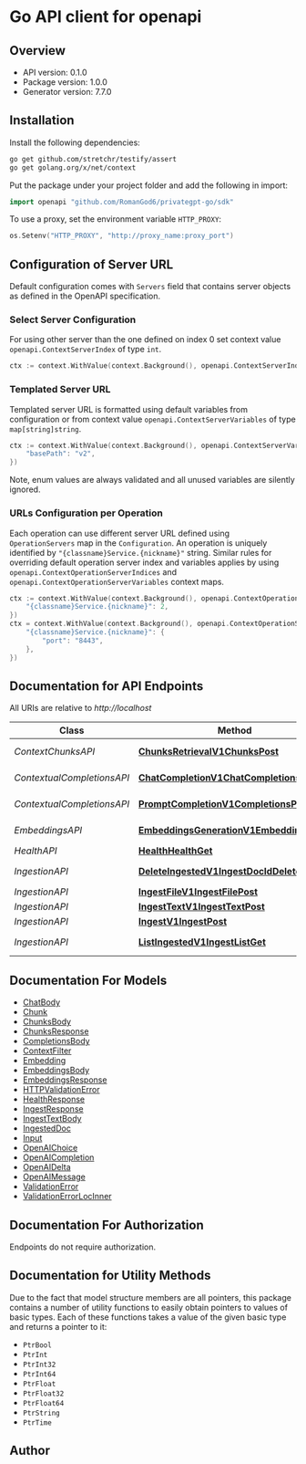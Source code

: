 # Go API client for openapi



## Overview
- API version: 0.1.0
- Package version: 1.0.0
- Generator version: 7.7.0


## Installation

Install the following dependencies:

```sh
go get github.com/stretchr/testify/assert
go get golang.org/x/net/context
```

Put the package under your project folder and add the following in import:

```go
import openapi "github.com/RomanGod6/privategpt-go/sdk"
```

To use a proxy, set the environment variable `HTTP_PROXY`:

```go
os.Setenv("HTTP_PROXY", "http://proxy_name:proxy_port")
```

## Configuration of Server URL

Default configuration comes with `Servers` field that contains server objects as defined in the OpenAPI specification.

### Select Server Configuration

For using other server than the one defined on index 0 set context value `openapi.ContextServerIndex` of type `int`.

```go
ctx := context.WithValue(context.Background(), openapi.ContextServerIndex, 1)
```

### Templated Server URL

Templated server URL is formatted using default variables from configuration or from context value `openapi.ContextServerVariables` of type `map[string]string`.

```go
ctx := context.WithValue(context.Background(), openapi.ContextServerVariables, map[string]string{
	"basePath": "v2",
})
```

Note, enum values are always validated and all unused variables are silently ignored.

### URLs Configuration per Operation

Each operation can use different server URL defined using `OperationServers` map in the `Configuration`.
An operation is uniquely identified by `"{classname}Service.{nickname}"` string.
Similar rules for overriding default operation server index and variables applies by using `openapi.ContextOperationServerIndices` and `openapi.ContextOperationServerVariables` context maps.

```go
ctx := context.WithValue(context.Background(), openapi.ContextOperationServerIndices, map[string]int{
	"{classname}Service.{nickname}": 2,
})
ctx = context.WithValue(context.Background(), openapi.ContextOperationServerVariables, map[string]map[string]string{
	"{classname}Service.{nickname}": {
		"port": "8443",
	},
})
```

## Documentation for API Endpoints

All URIs are relative to *http://localhost*

Class | Method | HTTP request | Description
------------ | ------------- | ------------- | -------------
*ContextChunksAPI* | [**ChunksRetrievalV1ChunksPost**](docs/ContextChunksAPI.md#chunksretrievalv1chunkspost) | **Post** /v1/chunks | Chunks Retrieval
*ContextualCompletionsAPI* | [**ChatCompletionV1ChatCompletionsPost**](docs/ContextualCompletionsAPI.md#chatcompletionv1chatcompletionspost) | **Post** /v1/chat/completions | Chat Completion
*ContextualCompletionsAPI* | [**PromptCompletionV1CompletionsPost**](docs/ContextualCompletionsAPI.md#promptcompletionv1completionspost) | **Post** /v1/completions | Completion
*EmbeddingsAPI* | [**EmbeddingsGenerationV1EmbeddingsPost**](docs/EmbeddingsAPI.md#embeddingsgenerationv1embeddingspost) | **Post** /v1/embeddings | Embeddings Generation
*HealthAPI* | [**HealthHealthGet**](docs/HealthAPI.md#healthhealthget) | **Get** /health | Health
*IngestionAPI* | [**DeleteIngestedV1IngestDocIdDelete**](docs/IngestionAPI.md#deleteingestedv1ingestdociddelete) | **Delete** /v1/ingest/{doc_id} | Delete Ingested
*IngestionAPI* | [**IngestFileV1IngestFilePost**](docs/IngestionAPI.md#ingestfilev1ingestfilepost) | **Post** /v1/ingest/file | Ingest File
*IngestionAPI* | [**IngestTextV1IngestTextPost**](docs/IngestionAPI.md#ingesttextv1ingesttextpost) | **Post** /v1/ingest/text | Ingest Text
*IngestionAPI* | [**IngestV1IngestPost**](docs/IngestionAPI.md#ingestv1ingestpost) | **Post** /v1/ingest | Ingest
*IngestionAPI* | [**ListIngestedV1IngestListGet**](docs/IngestionAPI.md#listingestedv1ingestlistget) | **Get** /v1/ingest/list | List Ingested


## Documentation For Models

 - [ChatBody](docs/ChatBody.md)
 - [Chunk](docs/Chunk.md)
 - [ChunksBody](docs/ChunksBody.md)
 - [ChunksResponse](docs/ChunksResponse.md)
 - [CompletionsBody](docs/CompletionsBody.md)
 - [ContextFilter](docs/ContextFilter.md)
 - [Embedding](docs/Embedding.md)
 - [EmbeddingsBody](docs/EmbeddingsBody.md)
 - [EmbeddingsResponse](docs/EmbeddingsResponse.md)
 - [HTTPValidationError](docs/HTTPValidationError.md)
 - [HealthResponse](docs/HealthResponse.md)
 - [IngestResponse](docs/IngestResponse.md)
 - [IngestTextBody](docs/IngestTextBody.md)
 - [IngestedDoc](docs/IngestedDoc.md)
 - [Input](docs/Input.md)
 - [OpenAIChoice](docs/OpenAIChoice.md)
 - [OpenAICompletion](docs/OpenAICompletion.md)
 - [OpenAIDelta](docs/OpenAIDelta.md)
 - [OpenAIMessage](docs/OpenAIMessage.md)
 - [ValidationError](docs/ValidationError.md)
 - [ValidationErrorLocInner](docs/ValidationErrorLocInner.md)


## Documentation For Authorization

Endpoints do not require authorization.


## Documentation for Utility Methods

Due to the fact that model structure members are all pointers, this package contains
a number of utility functions to easily obtain pointers to values of basic types.
Each of these functions takes a value of the given basic type and returns a pointer to it:

* `PtrBool`
* `PtrInt`
* `PtrInt32`
* `PtrInt64`
* `PtrFloat`
* `PtrFloat32`
* `PtrFloat64`
* `PtrString`
* `PtrTime`

## Author



